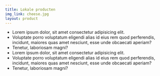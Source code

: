 ```yaml
---
title: Lokale producten
img_link: cheese.jpg
layout: product
--- 
```

- Lorem ipsum dolor, sit amet consectetur adipisicing elit. 
- Voluptate porro voluptatum eligendi alias id eius rem quod perferendis, incidunt, maiores quas amet nesciunt, esse unde obcaecati aperiam? 
- Tenetur, laboriosam magni?
- Lorem ipsum dolor, sit amet consectetur adipisicing elit. 
- Voluptate porro voluptatum eligendi alias id eius rem quod perferendis, incidunt, maiores quas amet nesciunt, esse unde obcaecati aperiam? 
- Tenetur, laboriosam magni?